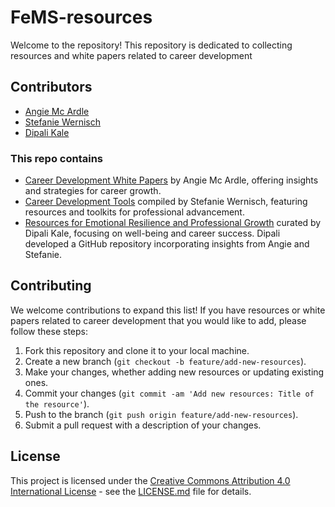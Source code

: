 # FeMS-resources

Welcome to the repository! This repository is dedicated to collecting resources and white papers related to career development

## Contributors


- [Angie Mc Ardle](https://www.linkedin.com/in/angie-mc-ardle/)
- [Stefanie Wernisch](https://www.linkedin.com/in/stefanie-wernisch/)
- [Dipali Kale](https://www.linkedin.com/in/dipalikale/)

### This repo contains
- [Career Development White Papers](Career_development_white_papers.md) by Angie Mc Ardle, offering insights and strategies for career growth.
- [Career Development Tools](Career_development_tools.md) compiled by Stefanie Wernisch, featuring resources and toolkits for professional advancement.
- [Resources for Emotional Resilience and Professional Growth](emotional_resilience_professional_growth.md) curated by Dipali Kale, focusing on well-being and career success. Dipali developed a GitHub repository incorporating insights from Angie and Stefanie.



## Contributing

We welcome contributions to expand this list! If you have resources or white papers related to career development that you would like to add, please follow these steps:

1. Fork this repository and clone it to your local machine.
2. Create a new branch (`git checkout -b feature/add-new-resources`).
3. Make your changes, whether adding new resources or updating existing ones.
4. Commit your changes (`git commit -am 'Add new resources: Title of the resource'`).
5. Push to the branch (`git push origin feature/add-new-resources`).
6. Submit a pull request with a description of your changes.

## License

This project is licensed under the [Creative Commons Attribution 4.0 International License](https://creativecommons.org/licenses/by/4.0/) - see the [LICENSE.md](LICENSE.md) file for details.

